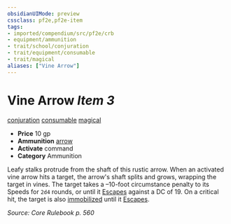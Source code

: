 ```yaml
---
obsidianUIMode: preview
cssclass: pf2e,pf2e-item
tags:
- imported/compendium/src/pf2e/crb
- equipment/ammunition
- trait/school/conjuration
- trait/equipment/consumable
- trait/magical
aliases: ["Vine Arrow"]
---
```

# Vine Arrow *Item 3*  
[conjuration](conjuration.md)  [consumable](consumable.md)  [magical](magical.md)  

- **Price** 10 gp
- **Ammunition** [arrow](arrow.md)
- **Activate** command
- **Category** Ammunition

Leafy stalks protrude from the shaft of this rustic arrow. When an activated vine arrow hits a target, the arrow's shaft splits and grows, wrapping the target in vines. The target takes a –10-foot circumstance penalty to its Speeds for `2d4` rounds, or until it [Escapes](escape.md) against a DC of 19. On a critical hit, the target is also [immobilized](conditions.md#Immobilized) until it [Escapes](escape.md).

*Source: Core Rulebook p. 560*